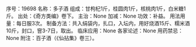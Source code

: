 序号：19698
名称：多子酒
组成：甘枸杞1斤，桂圆肉1斤，核桃肉1斤，白米糖1斤。
出处：《奇方类编》卷下。
主治：None
加减：None
功效：补益。
用法用量：每日服3次。
制备方法：共入绢袋内，扎口，入坛内，用好烧酒15斤、糯米酒10斤，封口，窨3-7日，取出。
临床应用：None
各家论述：None
用药禁忌：None
附注：百子酒（《仙拈集》卷三）。
